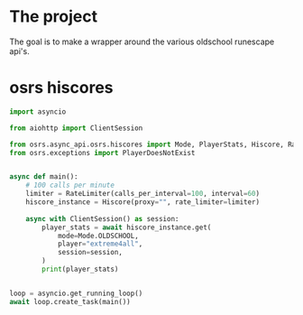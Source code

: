 # The project
The goal is to make a wrapper around the various oldschool runescape api's.

# osrs hiscores
```py
import asyncio

from aiohttp import ClientSession

from osrs.async_api.osrs.hiscores import Mode, PlayerStats, Hiscore, RateLimiter
from osrs.exceptions import PlayerDoesNotExist


async def main():
    # 100 calls per minute
    limiter = RateLimiter(calls_per_interval=100, interval=60)
    hiscore_instance = Hiscore(proxy="", rate_limiter=limiter)
    
    async with ClientSession() as session:
        player_stats = await hiscore_instance.get(
            mode=Mode.OLDSCHOOL,
            player="extreme4all",
            session=session,
        )
        print(player_stats)


loop = asyncio.get_running_loop()
await loop.create_task(main())
```